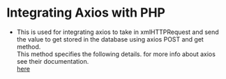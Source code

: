 # Integrating Axios with PHP

- This is used for integrating axios to take in xmlHTTPRequest and send the value to get stored in the database using axios POST and get method.<br />This method specifies the following details.
for more info about axios see their documentation. <br />
   <a href="https://github.com/axios/axios" />here</a>
